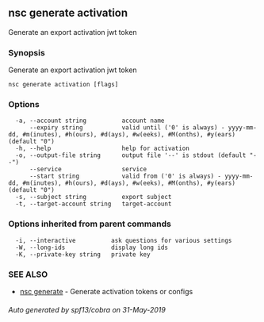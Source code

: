 ## nsc generate activation

Generate an export activation jwt token

### Synopsis

Generate an export activation jwt token

```
nsc generate activation [flags]
```

### Options

```
  -a, --account string          account name
      --expiry string           valid until ('0' is always) - yyyy-mm-dd, #m(inutes), #h(ours), #d(ays), #w(eeks), #M(onths), #y(ears) (default "0")
  -h, --help                    help for activation
  -o, --output-file string      output file '--' is stdout (default "--")
      --service                 service
      --start string            valid from ('0' is always) - yyyy-mm-dd, #m(inutes), #h(ours), #d(ays), #w(eeks), #M(onths), #y(ears) (default "0")
  -s, --subject string          export subject
  -t, --target-account string   target-account
```

### Options inherited from parent commands

```
  -i, --interactive          ask questions for various settings
  -W, --long-ids             display long ids
  -K, --private-key string   private key
```

### SEE ALSO

* [nsc generate](nsc_generate.md)	 - Generate activation tokens or configs

###### Auto generated by spf13/cobra on 31-May-2019
